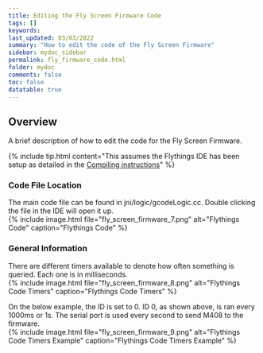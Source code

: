 ```yaml
---
title: Editing the Fly Screen Firmware Code
tags: []
keywords: 
last_updated: 03/03/2022
summary: "How to edit the code of the Fly Screen Firmware"
sidebar: mydoc_sidebar
permalink: fly_firmware_code.html
folder: mydoc
comments: false
toc: false
datatable: true
---
```


## Overview

A brief description of how to edit the code for the Fly Screen Firmware.  

{% include tip.html content="This assumes the Flythings IDE has been setup as detailed in the [Compiling instructions](fly_firmware_compile.html)" %}

### Code File Location

The main code file can be found in jni/logic/gcodeLogic.cc. Double clicking the file in the IDE will open it up.  
{% include image.html file="fly_screen_firmware_7.png" alt="Flythings Code" caption="Flythings Code" %}  

### General Information

There are different timers available to denote how often something is queried. Each one is in milliseconds.  
{% include image.html file="fly_screen_firmware_8.png" alt="Flythings Code Timers" caption="Flythings Code Timers" %}  

On the below example, the ID is set to 0. ID 0, as shown above, is ran every 1000ms or 1s. The serial port is used every second to send M408 to the firmware.  
{% include image.html file="fly_screen_firmware_9.png" alt="Flythings Code Timers Example" caption="Flythings Code Timers Example" %}
